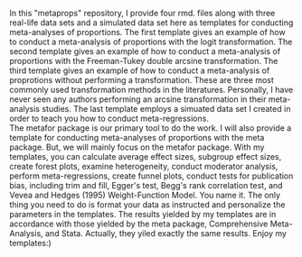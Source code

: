 In this "metaprops" repository, I provide four rmd. files along with three real-life data sets and a simulated data set here as templates for conducting meta-analyses of proportions. 
The first template gives an example of how to conduct a meta-analysis of proportions with the logit transformation.
The second template gives an example of how to conduct a meta-analysis of proportions with the Freeman-Tukey double arcsine transformation.
The third template gives an example of how to conduct a meta-analysis of proprotions without performing a transformation.
These are three most commonly used transformation methods in the literatures. Personally, I have never seen any authors performing an arcsine transformation in their meta-analysis studies.
The last template employs a simuated data set I created in order to teach you how to conduct meta-regressions.  
The metafor package is our primary tool to do the work. I will also provide a template for conducting meta-analyses of proportions with the meta package. But, we will mainly focus on the metafor package.
With my templates, you can calculate average effect sizes, subgroup effect sizes, create forest plots, examine heterogeneity, conduct moderator analysis, perform meta-regressions, create funnel plots, conduct tests for publication bias, including trim and fill, Egger's test, Begg's rank correlation test, and Vevea and Hedges (1995) Weight-Function Model. You name it. The only thing you need to do is format your data as instructed and personalize the parameters in the templates. 
The results yielded by my templates are in accordance with those yielded by the meta package, Comprehensive Meta-Analysis, and Stata. Actually, they yiled exactly the same results.
Enjoy my templates:)
